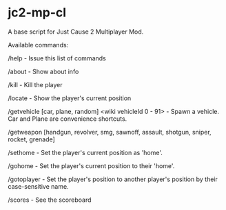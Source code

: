 jc2-mp-cl
=========

A base script for Just Cause 2 Multiplayer Mod.

Available commands:

/help - Issue this list of commands

/about - Show about info

/kill - Kill the player

/locate - Show the player's current position

/getvehicle [car, plane, random] <wiki vehicleId 0 - 91> - Spawn a vehicle. Car and Plane are convenience shortcuts.

/getweapon [handgun, revolver, smg, sawnoff, assault, shotgun, sniper, rocket, grenade]

/sethome - Set the player's current position as 'home'.

/gohome - Set the player's current position to their 'home'.

/gotoplayer <name> - Set the player's position to another player's position by their case-sensitive name.

/scores - See the scoreboard
